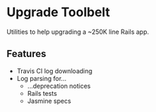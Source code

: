 # Upgrade Toolbelt

Utilities to help upgrading a ~250K line Rails app.

## Features

* Travis CI log downloading
* Log parsing for...
  * ...deprecation notices
  * Rails tests
  * Jasmine specs
